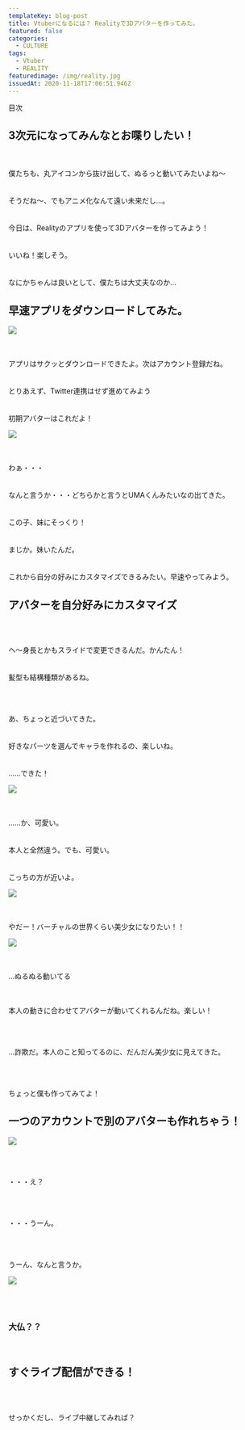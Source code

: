 ```yaml
---
templateKey: blog-post
title: Vtuberになるには？ Realityで3Dアバターを作ってみた。
featured: false
categories:
  - CULTURE
tags:
  - Vtuber
  - REALITY
featuredimage: /img/reality.jpg
issuedAt: 2020-11-18T17:06:51.946Z
---
```

目次

## 3次元になってみんなとお喋りしたい！

<div class="talk-left">
  <div class="usa"></div>
  <div class="serif">
僕たちも、丸アイコンから抜け出して、ぬるっと動いてみたいよね〜
  </div>
</div>

<div class="talk-left">
  <div class="uma"></div>
  <div class="serif">
そうだね〜、でもアニメ化なんて遠い未来だし…。
  </div>
</div>

<div class="talk-left">
  <div class="nanika"></div>
  <div class="serif">
今日は、Realityのアプリを使って3Dアバターを作ってみよう！
  </div>
</div>

<div class="talk-left">
  <div class="uma"></div>
  <div class="serif">
いいね！楽しそう。
  </div>
</div>

<div class="talk-left">
  <div class="robo"></div>
  <div class="serif">
なにかちゃんは良いとして、僕たちは大丈夫なのか…
  </div>
</div>

## 早速アプリをダウンロードしてみた。

![](/img/34380.jpg)



<div class="talk-left">
  <div class="nanika"></div>
  <div class="serif">
アプリはサクッとダウンロードできたよ。次はアカウント登録だね。
  </div>
</div>

<div class="talk-left">
  <div class="robo"></div>
  <div class="serif">
とりあえず、Twitter連携はせず進めてみよう
  </div>
</div>

<div class="talk-left">
  <div class="nanika"></div>
  <div class="serif">
初期アバターはこれだよ！
  </div>
</div>



![](/img/34378.jpg)

<div class="talk-left">
  <div class="usa"></div>
  <div class="serif">
わぁ・・・
  </div>
</div>

<div class="talk-left">
  <div class="nanika"></div>
  <div class="serif">
なんと言うか・・・どちらかと言うとUMAくんみたいなの出てきた。
  </div>
</div>

<div class="talk-left">
  <div class="uma"></div>
  <div class="serif">
この子、妹にそっくり！
  </div>
</div>

<div class="talk-left">
  <div class="robo"></div>
  <div class="serif">
まじか。妹いたんだ。
  </div>
</div>

<div class="talk-left">
  <div class="nanika"></div>
  <div class="serif">
これから自分の好みにカスタマイズできるみたい。早速やってみよう。
  </div>
</div>

## アバターを自分好みにカスタマイズ

![]()

<div class="talk-left">
  <div class="nanika"></div>
  <div class="serif">
ヘ〜身長とかもスライドで変更できるんだ。かんたん！
  </div>
</div>

<div class="talk-left">
  <div class="uma"></div>
  <div class="serif">
髪型も結構種類があるね。
  </div>
</div>

![]()

<div class="talk-left">
  <div class="robo"></div>
  <div class="serif">
あ、ちょっと近づいてきた。
  </div>
</div>

<div class="talk-left">
  <div class="nanika"></div>
  <div class="serif">
好きなパーツを選んでキャラを作れるの、楽しいね。
  </div>
</div>



<div class="talk-left">
  <div class="nanika"></div>
  <div class="serif">
……できた！
  </div>
</div>

![](/img/34375.jpg)



<div class="talk-left">
  <div class="robo"></div>
  <div class="serif">
……か、可愛い。
  </div>
</div>

<div class="talk-left">
  <div class="uma"></div>
  <div class="serif">
本人と全然違う。でも、可愛い。
  </div>
</div>

<div class="talk-left">
  <div class="usa"></div>
  <div class="serif">
こっちの方が近いよ。
  </div>
</div>

![](/img/original_6761dd24-63a2-4b0e-b53d-2370017d41d7_screenshot_20201116-100841.png)



<div class="talk-left">
  <div class="robo"></div>
  <div class="serif">
やだー！バーチャルの世界くらい美少女になりたい！！
  </div>
</div>

![](/img/34377.jpg)



<div class="talk-left">
  <div class="usa"></div>
  <div class="serif">
…ぬるぬる動いてる
  </div>
</div>

<div class="talk-left">
  <div class="nanika"></div>
  <div class="serif">

本人の動きに合わせてアバターが動いてくれるんだね。楽しい！
  </div>
</div>

<div class="talk-left">
  <div class="robo"></div>
  <div class="serif">

…詐欺だ。本人のこと知ってるのに、だんだん美少女に見えてきた。
  </div>
</div>



<div class="talk-left">
  <div class="uma"></div>
  <div class="serif">

ちょっと僕も作ってみてよ！
  </div>
</div>

## 一つのアカウントで別のアバターも作れちゃう！

![](/img/34376.jpg)

<div class="talk-left">
  <div class="usa"></div>
  <div class="serif">

・・・え？
  </div>
</div>

<div class="talk-left">
  <div class="robo"></div>
  <div class="serif">

・・・うーん。
  </div>
</div>

<div class="talk-left">
  <div class="nanika"></div>
  <div class="serif">

うーん、なんと言うか。
  </div>
</div>



![](/img/screenshot_20201116-165925.png)



<div class="talk-left">
  <div class="usa"></div>
  <div class="serif">

<h3>大仏？？</h3>
  </div>
</div>



## すぐライブ配信ができる！



<div class="talk-left">
  <div class="robo"></div>
  <div class="serif">

せっかくだし、ライブ中継してみれば？
  </div>
</div>